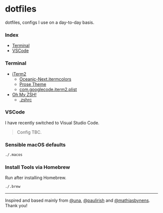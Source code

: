 # dotfiles
dotfiles, configs I use on a day-to-day basis.

### Index
* [Terminal](#terminal)
* [VSCode](#terminal)

### Terminal
* [iTerm2](http://iterm2.com/)
  * [Oceanic-Next.itermcolors](Oceanic-Next.itermcolors)
  * [Prose Theme](prose.zsh-theme)
  * [com.googlecode.iterm2.plist](com.googlecode.iterm2.plist)
* [Oh My ZSH!](http://ohmyz.sh/)
  * [.zshrc](.zshrc)

### VSCode
I have recently switched to Visual Studio Code.

> Config TBC.

### Sensible macOS defaults

```bash
./.macos
```

### Install Tools via Homebrew
Run after installing Homebrew.

```bash
./.brew
```

---
Inspired and based mainly from [@una](https://github.com/una/dotfiles), [@paulirish](https://github.com/paulirish/dotfiles) and [@mathiasbynens](https://github.com/mathiasbynens/dotfiles/). Thank you!
